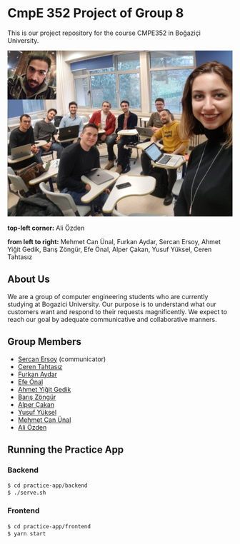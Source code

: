 # CmpE 352 Project of Group 8

This is our project repository for the course CMPE352 in Boğaziçi University. 

![alt text](https://github.com/bounswe/bounswe2019group8/blob/master/images/group-photo.jpeg)

**top-left corner:** Ali Özden

**from left to right:** Mehmet Can Ünal, Furkan Aydar, Sercan Ersoy, Ahmet Yiğit Gedik, Barış Zöngür, Efe Önal, Alper Çakan, Yusuf Yüksel, Ceren Tahtasız

## About Us
We are a group of computer engineering students who are currently studying at Bogazici University. Our purpose is to understand what our customers want and respond to their requests magnificently. We expect to reach our goal by adequate communicative and collaborative manners.

## Group Members

* [Sercan Ersoy](https://github.com/sercanersoy) (communicator)
* [Ceren Tahtasız](https://github.com/cerentahtasiz)
* [Furkan Aydar](https://github.com/furkanaydar)
* [Efe Önal](https://github.com/efe-onal-2016400267)
* [Ahmet Yiğit Gedik](https://github.com/ahmetyigitgedik)
* [Barış Zöngür](https://github.com/baris-zongur-2016400285)
* [Alper Çakan](https://github.com/alpercakan)
* [Yusuf Yüksel](https://github.com/yusufyuksel96)
* [Mehmet Can Ünal](https://github.com/m-canunal)
* [Ali Özden](https://github.com/ozdenali)

## Running the Practice App
### Backend
```
$ cd practice-app/backend
$ ./serve.sh
```

### Frontend
```
$ cd practice-app/frontend
$ yarn start
```